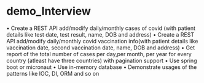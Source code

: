 # demo_Interview


•	Create a REST API add/modify daily/monthly cases of covid (with patient details like test date, test result, name, DOB and address)
•	Create a REST API add/modify daily/monthly covid vaccination info(with patient details like vaccination date, second vaccination date, name, DOB and address)
•	Get report of the total number of cases per day,per month, per year for every country (atleast have three countries) with pagination support
•	Use spring boot or micronaut
•	Use in-memory database 
•	Demonstrate usages of the patterns like IOC, DI, ORM and so on
